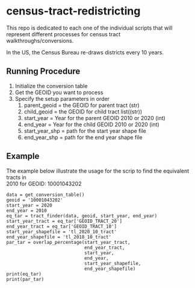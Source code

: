 # census-tract-redistricting

This repo is dedicated to each one of the individual scripts that will represent different processes for census tract  
walkthroughs/conversions. 

In the US, the Census Bureau re-draws districts every 10 years. 

## Running Procedure  
1. Initialize the conversion table 
2. Get the GEOID you want to process 
3. Specify the setup parameters in order
   1. parent_geoid = the GEOID for parent tract (str)
   2. child_geoid = the GEOID for child tract list((str))
   3. start_year = Year for the parent GEOID 2010 or 2020 (int)
   4. end_year = Year for the child GEOID 2010 or 2020 (int)
   5. start_year_shp = path for the start year shape file 
   6. end_year_shp = path for the end year shape file

## Example
The example below illustrate the usage for the scrip to find the equivalent tracts in   
2010 for GEOID: 10001043202 

    data = get_conversion_table()
    geoid = '10001043202'
    start_year = 2020
    end_year = 2010
    eq_tar = tract_finder(data, geoid, start_year, end_year)
    start_year_tract = eq_tar['GEOID_TRACT_20']
    end_year_tract = eq_tar['GEOID_TRACT_10']
    start_year_shapefile = 'tl_2020_10_tract'
    end_year_shapefile = 'tl_2018_10_tract'
    par_tar = overlap_percentage(start_year_tract,
                                 end_year_tract,
                                 start_year,
                                 end_year,
                                 start_year_shapefile,
                                 end_year_shapefile)
    print(eq_tar)
    print(par_tar)


